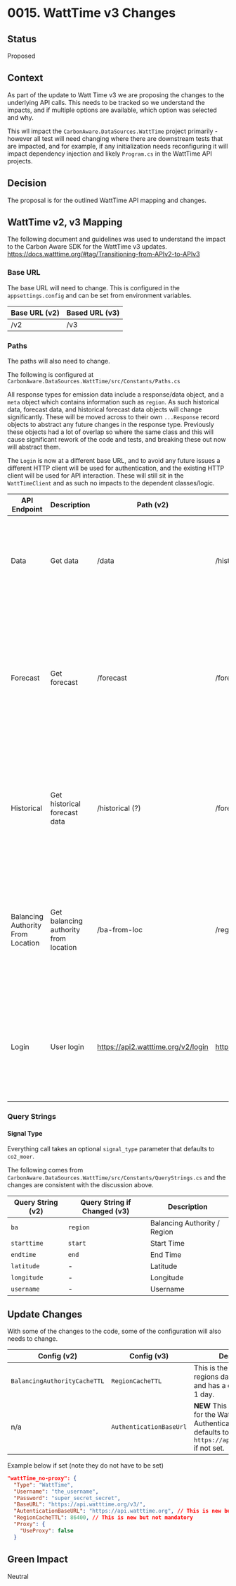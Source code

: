 
# 0015. WattTime v3 Changes

## Status

Proposed

## Context
As part of the update to Watt Time v3 we are proposing the changes to the underlying API calls.  This needs to be tracked so we understand the impacts, and if multiple options are available, which option was selected and why.

This wll impact the `CarbonAware.DataSources.WattTime` project primarily - however all test will need changing where there are downstream tests that are impacted, and for example, if any initialization needs reconfiguring it will impact dependency injection and likely `Program.cs` in the WattTime API projects.

## Decision

The proposal is for the outlined WattTime API mapping and changes.

## WattTime v2, v3 Mapping

The following document and guidelines was used to understand the impact to the Carbon Aware SDK for the WattTime v3 updates.  https://docs.watttime.org/#tag/Transitioning-from-APIv2-to-APIv3 

### Base URL
The base URL will need to change.  This is configured in the `appsettings.config` and can be set from environment variables.

|Base URL (v2) | Based URL (v3) | 
|---|---|
| /v2 | /v3 |


### Paths
The paths will also need to change. 

The following is configured at  `CarbonAware.DataSources.WattTime/src/Constants/Paths.cs`

All response types for emission data include a response/data object, and a `meta` object which contains information such as `region`.  As such historical data, forecast data, and historical forecast data objects will change significantly.  These will be moved across to their own `...Response` record objects to abstract any future changes in the response type.  Previously these objects had a lot of overlap so where the same class and this will cause significant rework of the code and tests, and breaking these out now will abstract them. 

The `Login` is now at a different base URL, and to avoid any future issues a different HTTP client will be used for authentication, and the existing HTTP client will be used for API interaction.  These will still sit in the `WattTimeClient` and as such no impacts to the dependent classes/logic.

| API Endpoint | Description | Path (v2) | Path (v3) | Notes |
|--------------|-------------|-----------|-----------|---|
| Data         | Get data    | /data     | /historical          |  _Request_ <li> `starttime` is now `start` and mandatory </li> <li> `endtime` is now `end` and mandatory </li><li> `ba` is now `region` </li><li> `signal_type` added _Response_ </li><li> `signal_type` added</li>|
| Forecast     | Get forecast| /forecast | /forecast   | No longer be used for historical data _Request_ <li> `ba` is now `region` </li><li> `extended_forecast` removed </li><li> `horizon_hours` added  </li><li> `signal_type` added </li><li> Historical forecasts are now at `/forecast/historical` <br /> _Response_ </li><li> `signal_type` added </li>
| Historical   | Get historical forecast data | /historical (?) | /forecast/historical (?)           | This changed signficantly.  <br /> _Request_ <li> `ba` is now `region` </li><li> `starttime` is now `start` and mandatory </li><li> `endtime` is now `end` and mandatory </li><li> `signal_type` added <br /> _Response_ </li><li> `signal_type` added </li>
| Balancing Authority From Location | Get balancing authority from location | /ba-from-loc | /region-from-loc          | Check if the CA SDK uses BA at all <br /><br /> _Request_ <li> `name` is now `region_full_name` </li><li> `abbrev` is now `region` </li><li> `signal_type` added <br /> _Response_ </li><li> `id` removed </li><li> `signal_type` added </li> | 
| Login        | User login  | https://api2.watttime.org/v2/login    | https://api.watttime.org/login | Path has changed from being version specific to being no longer related to the API version.  <br /><br /> Updated in `WattTimeClient` to now have 2 HTTP clients to decouple versions from the login. 

### Query Strings

#### Signal Type
Everything call takes an optional `signal_type` parameter that defaults to `co2_moer`.  

The following comes from `CarbonAware.DataSources.WattTime/src/Constants/QueryStrings.cs` and the changes are consistent with the discussion above.

| Query String (v2)                   | Query String if Changed (v3)                 | Description                  |
|------------------------------------|----------------------------------|------------------------------|
| `ba`                                 | `region`                                 | Balancing Authority / Region |
| `starttime`                          | `start`                                | Start Time                       |
| `endtime`                            | `end`                                 | End Time                         |
| `latitude`                           | -                                 | Latitude                         |
| `longitude`                          | -                                 | Longitude                        |
| `username`                           | -                                 | Username                         |

## Update Changes
With some of the changes to the code, some of the configuration will also needs to change.

| Config (v2)                   | Config (v3)                 | Description                  |
|------------------------------------|----------------------------------|------------------------------|
| `BalancingAuthorityCacheTTL`                                 | `RegionCacheTTL`                                 | This is the cache for regions data in seconds, and has a default value of 1 day. |
| n/a                        | `AuthenticationBaseUrl`                                | **NEW** This is the base URL for the WattTime Authentication API and defaults to `https://api.watttime.org/` if not set. |

Example below if set (note they do not have to be set)
```json
"wattTime_no-proxy": {
  "Type": "WattTime",
  "Username": "the_username",
  "Password": "super_secret_secret",
  "BaseURL": "https://api.watttime.org/v3/",
  "AutenticationBaseURL": "https://api.watttime.org", // This is new but not mandatory
  "RegionCacheTTL": 86400, // This is new but not mandatory
  "Proxy": {
    "UseProxy": false
  }
```
## Green Impact  

Neutral

